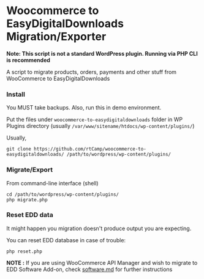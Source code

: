 Woocommerce to EasyDigitalDownloads Migration/Exporter
=========================================================

**Note: This script is not a standard WordPress plugin. Running via PHP CLI is recommended**


A script to migrate products, orders, payments and other stuff from WooCommerce to EasyDigitalDownloads

### Install

You MUST take backups. Also, run this in demo environment.

Put the files under `woocommerce-to-easydigitaldownloads` folder in WP Plugins directory (usually `/var/www/sitename/htdocs/wp-content/plugins/`)

Usually, 

```
git clone https://github.com/rtCamp/woocommerce-to-easydigitaldownloads/ /path/to/wordpress/wp-content/plugins/
```

### Migrate/Export

From command-line interface (shell)

```
cd /path/to/wordpress/wp-content/plugins/
php migrate.php
```

### Reset EDD data

It might happen you migration doesn't produce output you are expecting.

You can reset EDD database in case of trouble: 

```
php reset.php
```

**NOTE :**
If you are using WooCommerce API Manager and wish to migrate to EDD Software Add-on, check [software.md](https://github.com/rtCamp/woocommerce-to-easydigitaldownloads/blob/master/software.md) for further instructions
